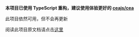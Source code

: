 **本项目已使用 TypeScript 重构，建议使用体验更好的 [ceajs/cea](https://github.com/ceajs/cea)**

此项目依然可用，但不会再更新

阅读此项目原文档请点击[这里](https://github.com/beetcb/cea/blob/5a857fc168dea648264db3723922ac4f80ea88fc/README.md)
